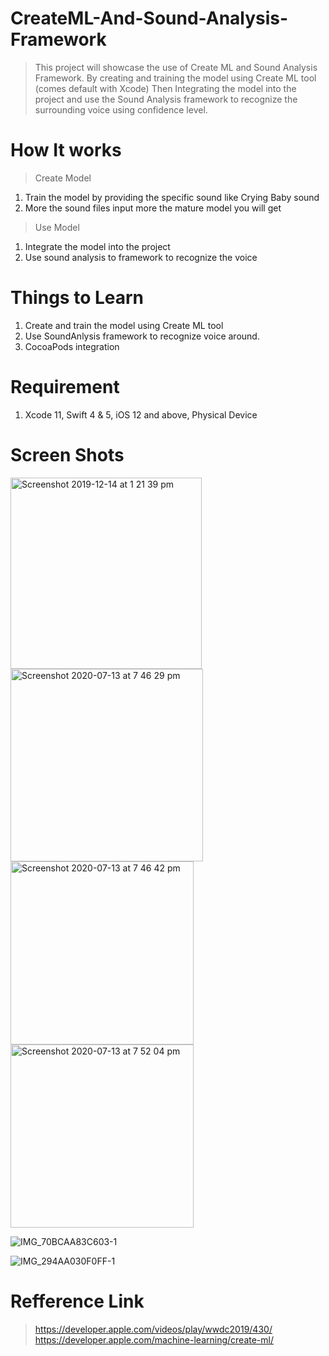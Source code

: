 # CreateML-And-Sound-Analysis-Framework

> This project will showcase the use of Create ML and Sound Analysis Framework.
> By creating and training the model using Create ML tool (comes default with Xcode)
> Then Integrating the model into the project and use the Sound Analysis framework to recognize the surrounding voice using confidence level.


# How It works
> Create Model
1. Train the model by providing the specific sound like Crying Baby sound
2. More the sound files input more the mature model you will get
> Use Model
1. Integrate the model into the project 
2. Use sound analysis to framework to recognize the voice


# Things to Learn
1. Create and train the model using Create ML tool
2. Use SoundAnlysis framework to recognize voice around.
3. CocoaPods integration

# Requirement 
1. Xcode 11, Swift 4 & 5, iOS 12 and above, Physical Device

# Screen Shots

<img width="306" alt="Screenshot 2019-12-14 at 1 21 39 pm" src="https://user-images.githubusercontent.com/59496278/87364571-0031d280-c542-11ea-8377-180d928f4e2a.png">

<img width="308" alt="Screenshot 2020-07-13 at 7 46 29 pm" src="https://user-images.githubusercontent.com/59496278/87364574-03c55980-c542-11ea-8169-a3f663073f8c.png">

<img width="293" alt="Screenshot 2020-07-13 at 7 46 42 pm" src="https://user-images.githubusercontent.com/59496278/87364580-0627b380-c542-11ea-9530-349da399e5d2.png">

<img width="293" alt="Screenshot 2020-07-13 at 7 52 04 pm" src="https://user-images.githubusercontent.com/59496278/87364741-6dddfe80-c542-11ea-9472-f1184a9d6ac8.png">

![IMG_70BCAA83C603-1](https://user-images.githubusercontent.com/59496278/87364752-72a2b280-c542-11ea-9476-22420a30ff33.jpeg)

![IMG_294AA030F0FF-1](https://user-images.githubusercontent.com/59496278/87364749-70405880-c542-11ea-8ebe-c31e275c482e.jpeg)



# Refference Link
> https://developer.apple.com/videos/play/wwdc2019/430/
> https://developer.apple.com/machine-learning/create-ml/


